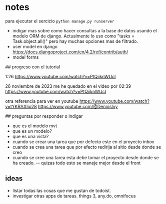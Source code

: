 # notes

para ejecutar el sercicio `python manage.py runserver`

- indigar mas sobre como hacer consultas a la base de datos usando el modelo ORM de django. Actualmente lo uso como "tasks = Task.object.all()" pero hay muchas opciones mas de filtrado.
- user model en django https://docs.djangoproject.com/en/4.2/ref/contrib/auth/
- model forms

## progreso con el tutorial

1:26
https://www.youtube.com/watch?v=PtQiiknWUcI

26 noviembre de 2023
me he quedado en el video por 02:39
https://www.youtube.com/watch?v=PtQiiknWUcI

otra referencia para ver en youtube
https://www.youtube.com/watch?v=tYKRAXIio28
https://www.youtube.com/@DennisIvy

## preguntas por responder o indigar

- que es el modelo mvt
- que es un modelo?
- que es una vista?
- cuando se crear una tarea que por defecto este en el proyecto inbox
- cuando se crea una tarea que por efecto redirija al sitio desde donde se creo
- cuando se cree una tarea esta debe tomar el proyecto desde donde se ha creado. 
-- quizas todo esto se maneje mejor desde el front

## ideas

- listar todas las cosas que me gustan de todoist.
- investigar otras apps de tareas. things 3, any.do, omnifocus
